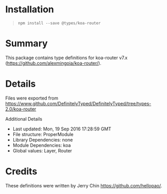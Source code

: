 # Installation
> `npm install --save @types/koa-router`

# Summary
This package contains type definitions for koa-router v7.x (https://github.com/alexmingoia/koa-router/).

# Details
Files were exported from https://www.github.com/DefinitelyTyped/DefinitelyTyped/tree/types-2.0/koa-router

Additional Details
 * Last updated: Mon, 19 Sep 2016 17:28:59 GMT
 * File structure: ProperModule
 * Library Dependencies: none
 * Module Dependencies: koa
 * Global values: Layer, Router

# Credits
These definitions were written by Jerry Chin <https://github.com/hellopao/>.
